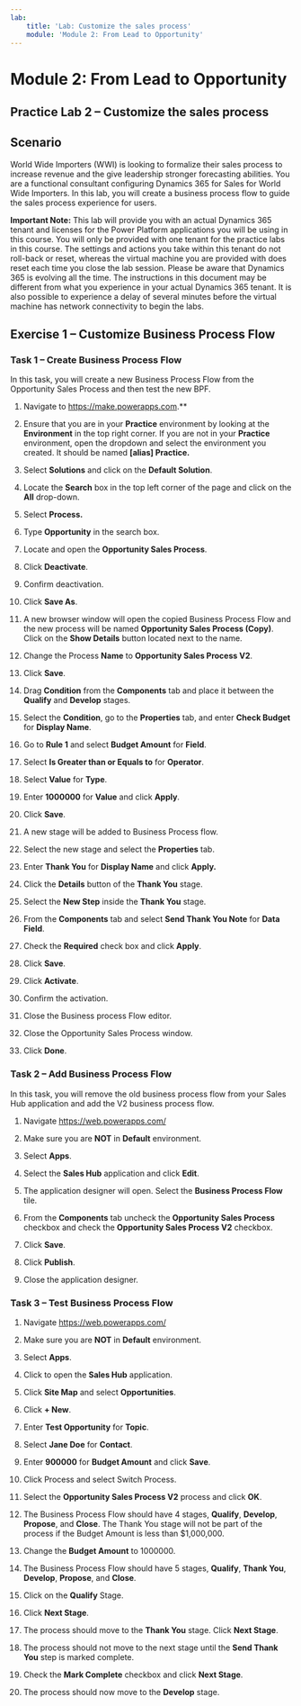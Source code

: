 ```yaml
---
lab:
    title: 'Lab: Customize the sales process'
    module: 'Module 2: From Lead to Opportunity'
---
```



Module 2: From Lead to Opportunity
==================================

## Practice Lab 2 – Customize the sales process

Scenario
--------

World Wide Importers (WWI) is looking to formalize their sales process to
increase revenue and the give leadership stronger forecasting abilities. You are
a functional consultant configuring Dynamics 365 for Sales for World Wide
Importers. In this lab, you will create a business process flow to guide the
sales process experience for users.

**Important Note:** This lab will provide you with an actual Dynamics 365 tenant
and licenses for the Power Platform applications you will be using in this
course. You will only be provided with one tenant for the practice labs in this
course. The settings and actions you take within this tenant do not roll-back or
reset, whereas the virtual machine you are provided with does reset each time
you close the lab session. Please be aware that Dynamics 365 is evolving all the time. The
instructions in this document may be different from what you experience in your
actual Dynamics 365 tenant. It is also possible to experience a delay of several
minutes before the virtual machine has network connectivity to begin the labs.

Exercise 1 – Customize Business Process Flow
--------------------------------------------

### Task 1 – Create Business Process Flow

In this task, you will create a new Business Process Flow from the Opportunity
Sales Process and then test the new BPF.

1.  Navigate to <https://make.powerapps.com>.**

2.  Ensure that you are in your **Practice** environment by looking at the **Environment** in the top right corner. If you are not in your **Practice** environment, open the dropdown and select the environment you created. It should be named **[alias] Practice.**

3.  Select **Solutions** and click on the **Default Solution**.

4.  Locate the **Search** box in the top left corner of the page and click on
    the **All** drop-down.

5.  Select **Process.**

6.  Type **Opportunity** in the search box.

7.  Locate and open the **Opportunity Sales Process**.

8.  Click **Deactivate**.

9.  Confirm deactivation.

10. Click **Save As**.

11. A new browser window will open the copied Business Process Flow and the new
    process will be named **Opportunity Sales Process (Copy)**. Click on the
    **Show Details** button located next to the name.

12. Change the Process **Name** to **Opportunity Sales Process V2**.

13. Click **Save**.

14. Drag **Condition** from the **Components** tab and place it between the
    **Qualify** and **Develop** stages.

15. Select the **Condition**, go to the **Properties** tab, and enter **Check
    Budget** for **Display Name**.

16. Go to **Rule 1** and select **Budget Amount** for **Field**.

17. Select **Is Greater than or Equals to** for **Operator**.

18. Select **Value** for **Type**.

19. Enter **1000000** for **Value** and click **Apply**.

20. Click **Save**.

21. A new stage will be added to Business Process flow.

22. Select the new stage and select the **Properties** tab.

23. Enter **Thank You** for **Display Name** and click **Apply.**

24. Click the **Details** button of the **Thank You** stage.

25. Select the **New Step** inside the **Thank You** stage.

26. From the **Components** tab and select **Send Thank You Note** for **Data
    Field**.

27. Check the **Required** check box and click **Apply**.

28. Click **Save**.

29. Click **Activate**.

30. Confirm the activation.

31. Close the Business process Flow editor.

32. Close the Opportunity Sales Process window.

33. Click **Done**.

### Task 2 – Add Business Process Flow

In this task, you will remove the old business process flow from your Sales Hub
application and add the V2 business process flow.

1.  Navigate <https://web.powerapps.com/>

2.  Make sure you are **NOT** in **Default** environment.

3.  Select **Apps**.

4.  Select the **Sales Hub** application and click **Edit**.

5.  The application designer will open. Select the **Business Process Flow**
    tile.

6.  From the **Components** tab uncheck the **Opportunity Sales Process**
    checkbox and check the **Opportunity Sales Process V2** checkbox.

7.  Click **Save**.

8.  Click **Publish**.

9.  Close the application designer.

### Task 3 – Test Business Process Flow

1.  Navigate <https://web.powerapps.com/>

2.  Make sure you are **NOT** in **Default** environment.

3.  Select **Apps**.

4.  Click to open the **Sales Hub** application.

5.  Click **Site Map** and select **Opportunities**.

6.  Click **+ New**.

7.  Enter **Test Opportunity** for **Topic**.

8.  Select **Jane Doe** for **Contact**.

9.  Enter **900000** for **Budget Amount** and click **Save**.

10. Click Process and select Switch Process.

11. Select the **Opportunity Sales Process V2** process and click **OK**.

12. The Business Process Flow should have 4 stages, **Qualify**, **Develop**,
    **Propose**, and **Close**. The Thank You stage will not be part of the
    process if the Budget Amount is less than \$1,000,000.

13. Change the **Budget Amount** to 1000000.

14. The Business Process Flow should have 5 stages, **Qualify**, **Thank You**,
    **Develop**, **Propose**, and **Close**.

15. Click on the **Qualify** Stage.

16. Click **Next Stage**.

17. The process should move to the **Thank You** stage. Click **Next Stage**.

18. The process should not move to the next stage until the **Send Thank You**
    step is marked complete.

19. Check the **Mark Complete** checkbox and click **Next Stage**.

20. The process should now move to the **Develop** stage.
